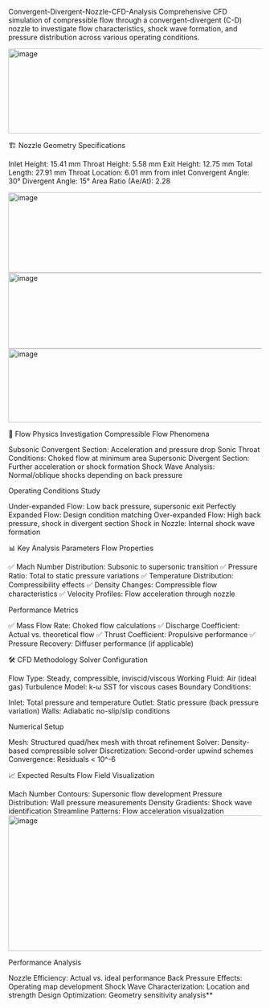  Convergent-Divergent-Nozzle-CFD-Analysis
Comprehensive CFD simulation of compressible flow through a convergent-divergent (C-D) nozzle to investigate flow characteristics, shock wave formation, and pressure distribution across various operating conditions.

<img width="651" height="169" alt="image" src="https://github.com/user-attachments/assets/bd9878d0-0237-40ed-ab59-c1cb896bcee4" />


🏗️ Nozzle Geometry Specifications

Inlet Height: 15.41 mm
Throat Height: 5.58 mm
Exit Height: 12.75 mm
Total Length: 27.91 mm
Throat Location: 6.01 mm from inlet
Convergent Angle: 30°
Divergent Angle: 15°
Area Ratio (Ae/At): 2.28

<img width="608" height="160" alt="image" src="https://github.com/user-attachments/assets/e923630f-9388-4a5d-be14-61e267532165" />
<img width="600" height="151" alt="image" src="https://github.com/user-attachments/assets/00012d3d-945a-4c64-b0d9-582244424e8b" />
<img width="601" height="147" alt="image" src="https://github.com/user-attachments/assets/6383cb89-ff46-4a4f-a32e-9cb4164447eb" />

🔬 Flow Physics Investigation
Compressible Flow Phenomena

Subsonic Convergent Section: Acceleration and pressure drop
Sonic Throat Conditions: Choked flow at minimum area
Supersonic Divergent Section: Further acceleration or shock formation
Shock Wave Analysis: Normal/oblique shocks depending on back pressure

Operating Conditions Study

Under-expanded Flow: Low back pressure, supersonic exit
Perfectly Expanded Flow: Design condition matching
Over-expanded Flow: High back pressure, shock in divergent section
Shock in Nozzle: Internal shock wave formation

📊 Key Analysis Parameters
Flow Properties

✅ Mach Number Distribution: Subsonic to supersonic transition
✅ Pressure Ratio: Total to static pressure variations
✅ Temperature Distribution: Compressibility effects
✅ Density Changes: Compressible flow characteristics
✅ Velocity Profiles: Flow acceleration through nozzle

Performance Metrics

✅ Mass Flow Rate: Choked flow calculations
✅ Discharge Coefficient: Actual vs. theoretical flow
✅ Thrust Coefficient: Propulsive performance
✅ Pressure Recovery: Diffuser performance (if applicable)

🛠️ CFD Methodology
Solver Configuration

Flow Type: Steady, compressible, inviscid/viscous
Working Fluid: Air (ideal gas)
Turbulence Model: k-ω SST for viscous cases
Boundary Conditions:

Inlet: Total pressure and temperature
Outlet: Static pressure (back pressure variation)
Walls: Adiabatic no-slip/slip conditions



Numerical Setup

Mesh: Structured quad/hex mesh with throat refinement
Solver: Density-based compressible solver
Discretization: Second-order upwind schemes
Convergence: Residuals < 10^-6

📈 Expected Results
Flow Field Visualization

Mach Number Contours: Supersonic flow development
Pressure Distribution: Wall pressure measurements
Density Gradients: Shock wave identification
Streamline Patterns: Flow acceleration visualization
<img width="591" height="270" alt="image" src="https://github.com/user-attachments/assets/f825225b-a639-4437-9ccb-9418d7d8d8e0" />

Performance Analysis

Nozzle Efficiency: Actual vs. ideal performance
Back Pressure Effects: Operating map development
Shock Wave Characterization: Location and strength
Design Optimization: Geometry sensitivity analysis**

